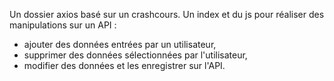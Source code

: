 Un dossier axios basé sur un crashcours.
Un index et du js pour réaliser des manipulations sur un API : 

- ajouter des données entrées par un utilisateur,
- supprimer des données sélectionnées par l'utilisateur,
- modifier des données et les enregistrer sur l'API.
